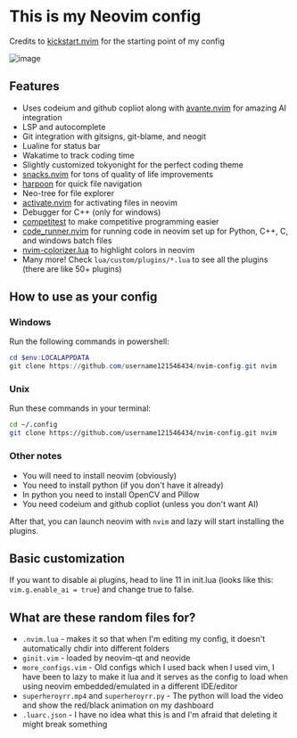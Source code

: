 # This is my Neovim config

Credits to [kickstart.nvim](https://github.com/nvim-lua/kickstart.nvim) for the starting point of my config

![image](https://github.com/user-attachments/assets/4a61fbb3-3f54-4205-afb2-cd6bf6e9b236)

## Features

- Uses codeium and github copliot along with [avante.nvim](https://github.com/yetone/avante.nvim) for amazing AI integration
- LSP and autocomplete
- Git integration with gitsigns, git-blame, and neogit
- Lualine for status bar
- Wakatime to track coding time
- Slightly customized tokyonight for the perfect coding theme
- [snacks.nvim](https://github.com/folke/snacks.nvim) for tons of quality of life improvements
- [harpoon](https://github.com/ThePrimeagen/harpoon) for quick file navigation
- Neo-tree for file explorer
- [activate.nvim](https://github.com/roobert/activate.nvim) for activating files in neovim
- Debugger for C++ (only for windows)
- [competitest](https://github.com/xeluxee/competitest.nvim) to make competitive programming easier
- [code_runner.nvim](https://github.com/CRAG666/code_runner.nvim) for running code in neovim set up for Python, C++, C, and windows batch files
- [nvim-colorizer.lua](https://github.com/catgoose/nvim-colorizer.lua) to highlight colors in neovim
- Many more! Check `lua/custom/plugins/*.lua` to see all the plugins (there are like 50+ plugins)

## How to use as your config

### Windows

Run the following commands in powershell:

```powershell
cd $env:LOCALAPPDATA
git clone https://github.com/username121546434/nvim-config.git nvim
```

### Unix

Run these commands in your terminal:
```bash
cd ~/.config
git clone https://github.com/username121546434/nvim-config.git nvim
```

### Other notes

- You will need to install neovim (obviously)
- You need to install python (if you don't have it already)
- In python you need to install OpenCV and Pillow
- You need codeium and github copliot (unless you don't want AI)

After that, you can launch neovim with `nvim` and lazy will start installing the plugins.

## Basic customization

If you want to disable ai plugins, head to line 11 in init.lua (looks like this: `vim.g.enable_ai = true`) and change true to false.

## What are these random files for?

- `.nvim.lua` - makes it so that when I'm editing my config, it doesn't automatically chdir into different folders
- `ginit.vim` - loaded by neovim-qt and neovide
- `more_configs.vim` - Old configs which I used back when I used vim, I have been to lazy to make it lua and it serves as the config to load when using neovim embedded/emulated in a different IDE/editor
- `superheroyrr.mp4` and `superheroyrr.py` - The python will load the video and show the red/black animation on my dashboard
- `.luarc.json` - I have no idea what this is and I'm afraid that deleting it might break something

